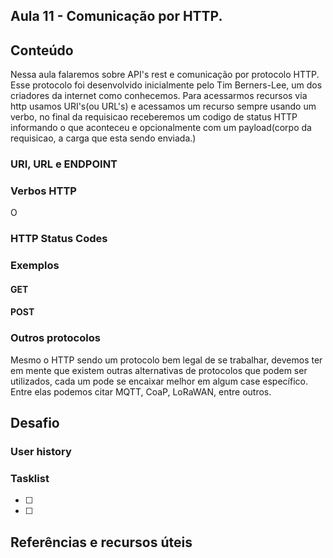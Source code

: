 ## Aula 11 - Comunicação por HTTP.

## Conteúdo

Nessa aula falaremos sobre API's rest e comunicação por protocolo HTTP. Esse protocolo foi desenvolvido inicialmente pelo Tim Berners-Lee, um dos criadores da internet como conhecemos. Para acessarmos recursos via http usamos URI's(ou URL's) e acessamos um recurso sempre usando um verbo, no final da requisicao receberemos um codigo de status HTTP informando o que aconteceu e opcionalmente com um payload(corpo da requisicao, a carga que esta sendo enviada.)

### URI, URL e ENDPOINT


### Verbos HTTP

O

### HTTP Status Codes



### Exemplos


#### GET



#### POST


### Outros protocolos

Mesmo o HTTP sendo um protocolo bem legal de se trabalhar, devemos ter em mente que existem outras alternativas de protocolos que podem ser utilizados, cada um pode se encaixar melhor em algum case específico.
Entre elas podemos citar MQTT, CoaP, LoRaWAN, entre outros.


## Desafio

### User history



### Tasklist

* [ ]

* [ ]

## Referências e recursos úteis

[]()
